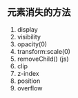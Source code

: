 ## 元素消失的方法
1. display
2. visibility
3. opacity(0)
4. transform:scale(0)
5. removeChild() (js)
6. clip
7. z-index
8. position
9. overflow